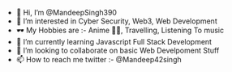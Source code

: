 - 👋 Hi, I’m @MandeepSingh390
- 👀 I’m interested in Cyber Security, Web3, Web Development
- 🕶  My Hobbies are :- Anime 🍜🍥, Travelling, Listening To music
- 🌱 I’m currently learning Javascript Full Stack Development
- 💞️ I’m looking to collaborate on basic Web Develpoment Stuff
- 📫 How to reach me twitter :- @Mandeep42singh

<!---
MandeepSingh390/MandeepSingh390 is a ✨ special ✨ repository because its `README.md` (this file) appears on your GitHub profile.
You can click the Preview link to take a look at your changes.
--->

